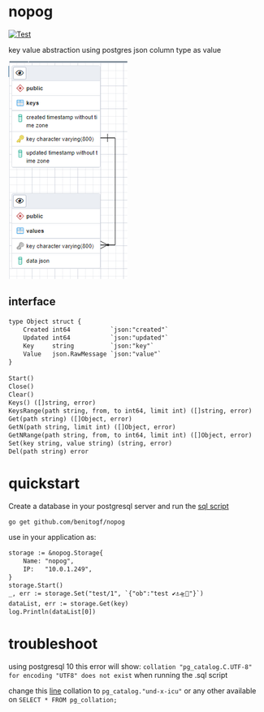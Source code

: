 # nopog

[![Test](https://github.com/benitogf/nopog/actions/workflows/tests.yml/badge.svg)](https://github.com/benitogf/nopog/actions/workflows/tests.yml)

key value abstraction using postgres json column type as value

![Alt text](erd.PNG?raw=true "ERD")

## interface

```
type Object struct {
	Created int64           `json:"created"`
	Updated int64           `json:"updated"`
	Key     string          `json:"key"`
	Value   json.RawMessage `json:"value"`
}

Start()
Close()
Clear()
Keys() ([]string, error)
KeysRange(path string, from, to int64, limit int) ([]string, error)
Get(path string) ([]Object, error)
GetN(path string, limit int) ([]Object, error)
GetNRange(path string, from, to int64, limit int) ([]Object, error)
Set(key string, value string) (string, error)
Del(path string) error
```

# quickstart

Create a database in your postgresql server and run the [sql script](nopog.sql)

```
go get github.com/benitogf/nopog
```

use in your application as:

```
storage := &nopog.Storage{
    Name: "nopog",
    IP:   "10.0.1.249",
}
storage.Start()
_, err := storage.Set("test/1", `{"ob":"test ✔⚓🛸🛴"}`)
dataList, err := storage.Get(key)
log.Println(dataList[0])
```

# troubleshoot

using postgresql 10 this error will show: `collation "pg_catalog.C.UTF-8" for encoding "UTF8" does not exist` when running the .sql script

change this [line](https://github.com/benitogf/nopog/blob/master/nopog.sql#L27) collation to `pg_catalog."und-x-icu"` or any other available on `SELECT * FROM pg_collation;`
